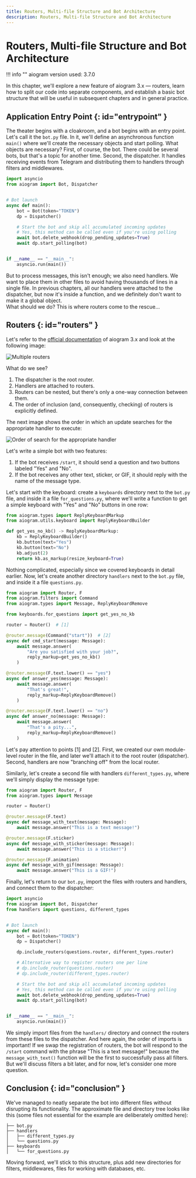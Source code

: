 ```yaml
---
title: Routers, Multi-file Structure and Bot Architecture
description: Routers, Multi-file Structure and Bot Architecture
---
```


# Routers, Multi-file Structure and Bot Architecture

!!! info ""
    aiogram version used: 3.7.0

In this chapter, we'll explore a new feature of aiogram 3.x — routers, learn how to split our code into separate components, and establish a basic bot structure that will be useful in subsequent chapters and in general practice.

## Application Entry Point {: id="entrypoint" }

The theater begins with a cloakroom, and a bot begins with an entry point. Let's call it the `bot.py` file. In it, we'll define an asynchronous function `main()` where we'll create the necessary objects and start polling. What objects are necessary? First, of course, the bot. There could be several bots, but that's a topic for another time. Second, the dispatcher. It handles receiving events from Telegram and distributing them to handlers through filters and middlewares.

```python title="bot.py"
import asyncio
from aiogram import Bot, Dispatcher


# Bot launch
async def main():
    bot = Bot(token="TOKEN")
    dp = Dispatcher()

    # Start the bot and skip all accumulated incoming updates
    # Yes, this method can be called even if you're using polling
    await bot.delete_webhook(drop_pending_updates=True)
    await dp.start_polling(bot)


if __name__ == "__main__":
    asyncio.run(main())
```

But to process messages, this isn't enough; we also need handlers. We want to place them in other files to avoid having thousands of lines in a single file. In previous chapters, all our handlers were attached to the dispatcher, but now it's inside a function, and we definitely don't want to make it a global object.  
What should we do? This is where routers come to the rescue...

## Routers {: id="routers" }

Let's refer to the [official documentation](https://docs.aiogram.dev/en/dev-3.x/dispatcher/router.html) of aiogram 3.x and look at the following image:

![Multiple routers](https://docs.aiogram.dev/en/dev-3.x/_images/nested_routers_example.png)

What do we see?

1. The dispatcher is the root router.
2. Handlers are attached to routers.
3. Routers can be nested, but there's only a one-way connection between them.
4. The order of inclusion (and, consequently, checking) of routers is explicitly defined.

The next image shows the order in which an update searches for the appropriate handler to execute:

![Order of search for the appropriate handler](https://docs.aiogram.dev/en/dev-3.x/_images/update_propagation_flow.png)

Let's write a simple bot with two features:

1. If the bot receives `/start`, it should send a question and two buttons labeled "Yes" and "No".
2. If the bot receives any other text, sticker, or GIF, it should reply with the name of the message type.

Let's start with the keyboard: create a `keyboards` directory next to the `bot.py` file, and inside it a file `for_questions.py`, where we'll write a function to get a simple keyboard with "Yes" and "No" buttons in one row:

```python title="keyboards/for_questions.py"
from aiogram.types import ReplyKeyboardMarkup
from aiogram.utils.keyboard import ReplyKeyboardBuilder

def get_yes_no_kb() -> ReplyKeyboardMarkup:
    kb = ReplyKeyboardBuilder()
    kb.button(text="Yes")
    kb.button(text="No")
    kb.adjust(2)
    return kb.as_markup(resize_keyboard=True)
```

Nothing complicated, especially since we covered keyboards in detail earlier. Now, let's create another directory `handlers` next to the `bot.py` file, and inside it a file `questions.py`.

```python title="handlers/questions.py" hl_lines="7 9"
from aiogram import Router, F
from aiogram.filters import Command
from aiogram.types import Message, ReplyKeyboardRemove

from keyboards.for_questions import get_yes_no_kb

router = Router()  # [1]

@router.message(Command("start"))  # [2]
async def cmd_start(message: Message):
    await message.answer(
        "Are you satisfied with your job?",
        reply_markup=get_yes_no_kb()
    )

@router.message(F.text.lower() == "yes")
async def answer_yes(message: Message):
    await message.answer(
        "That's great!",
        reply_markup=ReplyKeyboardRemove()
    )

@router.message(F.text.lower() == "no")
async def answer_no(message: Message):
    await message.answer(
        "That's a pity...",
        reply_markup=ReplyKeyboardRemove()
    )
```

Let's pay attention to points [1] and [2]. First, we created our own module-level router in the file, and later we'll attach it to the root router (dispatcher). Second, handlers are now "branching off" from the local router.

Similarly, let's create a second file with handlers `different_types.py`, where we'll simply display the message type:

```python title="handlers/different_types.py"
from aiogram import Router, F
from aiogram.types import Message

router = Router()

@router.message(F.text)
async def message_with_text(message: Message):
    await message.answer("This is a text message!")

@router.message(F.sticker)
async def message_with_sticker(message: Message):
    await message.answer("This is a sticker!")

@router.message(F.animation)
async def message_with_gif(message: Message):
    await message.answer("This is a GIF!")

```

Finally, let's return to our `bot.py`, import the files with routers and handlers, and connect them to the dispatcher:

```python title="bot.py" hl_lines="3 11 12"
import asyncio
from aiogram import Bot, Dispatcher
from handlers import questions, different_types


# Bot launch
async def main():
    bot = Bot(token="TOKEN")
    dp = Dispatcher()

    dp.include_routers(questions.router, different_types.router)

    # Alternative way to register routers one per line
    # dp.include_router(questions.router)
    # dp.include_router(different_types.router)

    # Start the bot and skip all accumulated incoming updates
    # Yes, this method can be called even if you're using polling
    await bot.delete_webhook(drop_pending_updates=True)
    await dp.start_polling(bot)


if __name__ == "__main__":
    asyncio.run(main())
```

We simply import files from the `handlers/` directory and connect the routers from these files to the dispatcher. And here again, the order of imports is important! If we swap the registration of routers, the bot will respond to the `/start` command with the phrase "This is a text message!" because the `message_with_text()` function will be the first to successfully pass all filters. But we'll discuss filters a bit later, and for now, let's consider one more question.

## Conclusion {: id="conclusion" }

We've managed to neatly separate the bot into different files without disrupting its functionality. The approximate file and directory tree looks like this (some files not essential for the example are deliberately omitted here):

```
├── bot.py
├── handlers
│   ├── different_types.py
│   └── questions.py
├── keyboards
│   └── for_questions.py
```

Moving forward, we'll stick to this structure, plus add new directories for filters, middlewares, files for working with databases, etc.
